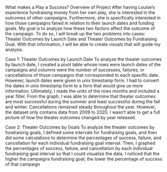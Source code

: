 What makes a Play a Success?
Overview of Project
After having Louise’s experience fundraising money from her own play, she is interested in the outcomes of other campaigns. Furthermore, she is specifically interested in how those campaigns faired in relation to their launch dates and funding goals. My goal is to analyze how these two factors affect the outcome of the campaign. To do so, I will break up the two problems into cases: Theater Outcomes by Launch Date and Theater Outcomes by Fundraising Goal. With that information, I will be able to create visuals that will guide my analysis.

Case 1: Theater Outcomes by Launch Date 
To analyze the theater outcomes by launch date, I created a pivot table whose rows were launch dates of the campaigns and columns were the number of successes, failures, or cancellations of those campaigns that corresponded to each specific date. However, launch dates were given in unix timestamp form. I had to convert the dates in unix timestamp form to a form that would give us more information. Ultimately, I made the units of the rows months and included a year filter. From the graph, I was able to determine that theater outcomes are most successful during the summer and least successful during the fall and winter. Cancellations remained steady throughout the year. However, the dataset only contains data from 2009 to 2020. I wasn’t able to get a full picture of how the theater outcomes changed by year released.

Case 2: Theater Outcomes by Goals
To analyze the theater outcomes by fundraising goals, I defined some intervals for fundraising goals, and then did some calculations to determine the percentages of success, failure, and cancellation for each individual fundraising goal interval. Then, I graphed the percentages of success, failure, and cancellation by each individual fundraising goal interval so that I could visualize the data. I noticed that the higher the campaigns fundraising goal, the lower the percentage of success of that campaign
